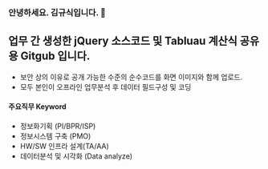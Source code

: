 ### 안녕하세요. 김규식입니다. 👋

## 업무 간 생성한 jQuery 소스코드 및 Tabluau 계산식 공유용 Gitgub 입니다.
- 보안 상의 이유로 공개 가능한 수준의 순수코드를 화면 이미지와 함께 업로드.
- 모두 본인이 오프라인 업무분석 후 데이터 필드구성 및 코딩

#### 주요직무 Keyword
- 정보화기획 (PI/BPR/ISP)
- 정보시스템 구축 (PMO)
- HW/SW 인프라 설계(TA/AA)
- 데이터분석 및 시각화 (Data analyze)

<!--
**Kyusix/kyusix** is a ✨ _special_ ✨ repository because its `README.md` (this file) appears on your GitHub profile.

Here are some ideas to get you started:

- 🔭 I’m currently working on ...
- 🌱 I’m currently learning ...
- 👯 I’m looking to collaborate on ...
- 🤔 I’m looking for help with ...
- 💬 Ask me about ...
- 📫 How to reach me: ...
- 😄 Pronouns: ...
- ⚡ Fun fact: ...
-->
